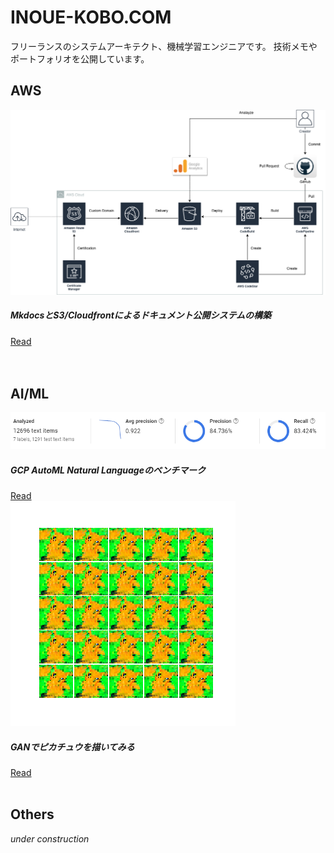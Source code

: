 # INOUE-KOBO.COM

フリーランスのシステムアーキテクト、機械学習エンジニアです。
技術メモやポートフォリオを公開しています。

## AWS

<div class="container-fluid">
  <div class="row">
    <div class="col-md-4">
      <div class="card">
        <img class="card-img-top" src="aws/mkdocs-s3-cloudfront/images/architecture.png">
        <div class="card-body">
          <h5 class="card-title">MkdocsとS3/Cloudfrontによるドキュメント公開システムの構築</h5>
          <a href="aws/mkdocs-s3-cloudfront/index.html" class="btn btn-primary">Read</a>
        </div>
      </div>
    </div>
    <div class="col-md-4">&nbsp;</div>
    <div class="col-md-4">&nbsp;</div>
  </div>
</div>

## AI/ML

<div class="container-fluid">
  <div class="row">
    <div class="col-md-4">
      <div class="card">
        <img class="card-img-top" src="ai_ml/automl-benchmark/images/image1.png">
        <div class="card-body">
          <h5 class="card-title">GCP AutoML Natural Languageのベンチマーク</h5>
          <a href="ai_ml/automl-benchmark/index.html" class="btn btn-primary">Read</a>
        </div>
      </div>
    </div>
    <div class="col-md-4">
      <div class="card">
        <img class="card-img-top" src="ai_ml/gan-pikachu/images/image8.png">
        <div class="card-body">
          <h5 class="card-title">GANでピカチュウを描いてみる</h5>
          <a href="ai_ml/gan-pikachu/index.html" class="btn btn-primary">Read</a>
        </div>
      </div>
    </div>
    <div class="col-md-4">&nbsp;</div>
  </div>
</div>

## Others

*under construction*